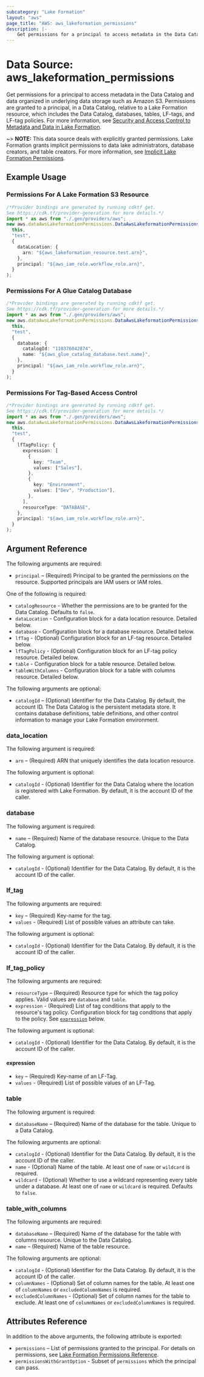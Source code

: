 ```yaml
---
subcategory: "Lake Formation"
layout: "aws"
page_title: "AWS: aws_lakeformation_permissions"
description: |-
    Get permissions for a principal to access metadata in the Data Catalog and data organized in underlying data storage such as Amazon S3.
---
```


# Data Source: aws\_lakeformation\_permissions

Get permissions for a principal to access metadata in the Data Catalog and data organized in underlying data storage such as Amazon S3. Permissions are granted to a principal, in a Data Catalog, relative to a Lake Formation resource, which includes the Data Catalog, databases, tables, LF-tags, and LF-tag policies. For more information, see [Security and Access Control to Metadata and Data in Lake Formation](https://docs.aws.amazon.com/lake-formation/latest/dg/security-data-access.html).

\~> **NOTE:** This data source deals with explicitly granted permissions. Lake Formation grants implicit permissions to data lake administrators, database creators, and table creators. For more information, see [Implicit Lake Formation Permissions](https://docs.aws.amazon.com/lake-formation/latest/dg/implicit-permissions.html).

## Example Usage

### Permissions For A Lake Formation S3 Resource

```typescript
/*Provider bindings are generated by running cdktf get.
See https://cdk.tf/provider-generation for more details.*/
import * as aws from "./.gen/providers/aws";
new aws.dataAwsLakeformationPermissions.DataAwsLakeformationPermissions(
  this,
  "test",
  {
    dataLocation: {
      arn: "${aws_lakeformation_resource.test.arn}",
    },
    principal: "${aws_iam_role.workflow_role.arn}",
  }
);

```

### Permissions For A Glue Catalog Database

```typescript
/*Provider bindings are generated by running cdktf get.
See https://cdk.tf/provider-generation for more details.*/
import * as aws from "./.gen/providers/aws";
new aws.dataAwsLakeformationPermissions.DataAwsLakeformationPermissions(
  this,
  "test",
  {
    database: {
      catalogId: "110376042874",
      name: "${aws_glue_catalog_database.test.name}",
    },
    principal: "${aws_iam_role.workflow_role.arn}",
  }
);

```

### Permissions For Tag-Based Access Control

```typescript
/*Provider bindings are generated by running cdktf get.
See https://cdk.tf/provider-generation for more details.*/
import * as aws from "./.gen/providers/aws";
new aws.dataAwsLakeformationPermissions.DataAwsLakeformationPermissions(
  this,
  "test",
  {
    lfTagPolicy: {
      expression: [
        {
          key: "Team",
          values: ["Sales"],
        },
        {
          key: "Environment",
          values: ["Dev", "Production"],
        },
      ],
      resourceType: "DATABASE",
    },
    principal: "${aws_iam_role.workflow_role.arn}",
  }
);

```

## Argument Reference

The following arguments are required:

* `principal` – (Required) Principal to be granted the permissions on the resource. Supported principals are IAM users or IAM roles.

One of the following is required:

* `catalogResource` - Whether the permissions are to be granted for the Data Catalog. Defaults to `false`.
* `dataLocation` - Configuration block for a data location resource. Detailed below.
* `database` - Configuration block for a database resource. Detailed below.
* `lfTag` - (Optional) Configuration block for an LF-tag resource. Detailed below.
* `lfTagPolicy` - (Optional) Configuration block for an LF-tag policy resource. Detailed below.
* `table` - Configuration block for a table resource. Detailed below.
* `tableWithColumns` - Configuration block for a table with columns resource. Detailed below.

The following arguments are optional:

* `catalogId` – (Optional) Identifier for the Data Catalog. By default, the account ID. The Data Catalog is the persistent metadata store. It contains database definitions, table definitions, and other control information to manage your Lake Formation environment.

### data\_location

The following argument is required:

* `arn` – (Required) ARN that uniquely identifies the data location resource.

The following argument is optional:

* `catalogId` - (Optional) Identifier for the Data Catalog where the location is registered with Lake Formation. By default, it is the account ID of the caller.

### database

The following argument is required:

* `name` – (Required) Name of the database resource. Unique to the Data Catalog.

The following argument is optional:

* `catalogId` - (Optional) Identifier for the Data Catalog. By default, it is the account ID of the caller.

### lf\_tag

The following arguments are required:

* `key` – (Required) Key-name for the tag.
* `values` - (Required) List of possible values an attribute can take.

The following argument is optional:

* `catalogId` - (Optional) Identifier for the Data Catalog. By default, it is the account ID of the caller.

### lf\_tag\_policy

The following arguments are required:

* `resourceType` – (Required) Resource type for which the tag policy applies. Valid values are `database` and `table`.
* `expression` - (Required) List of tag conditions that apply to the resource's tag policy. Configuration block for tag conditions that apply to the policy. See [`expression`](#expression) below.

The following argument is optional:

* `catalogId` - (Optional) Identifier for the Data Catalog. By default, it is the account ID of the caller.

#### expression

* `key` – (Required) Key-name of an LF-Tag.
* `values` - (Required) List of possible values of an LF-Tag.

### table

The following argument is required:

* `databaseName` – (Required) Name of the database for the table. Unique to a Data Catalog.

The following arguments are optional:

* `catalogId` - (Optional) Identifier for the Data Catalog. By default, it is the account ID of the caller.
* `name` - (Optional) Name of the table. At least one of `name` or `wildcard` is required.
* `wildcard` - (Optional) Whether to use a wildcard representing every table under a database. At least one of `name` or `wildcard` is required. Defaults to `false`.

### table\_with\_columns

The following arguments are required:

* `databaseName` – (Required) Name of the database for the table with columns resource. Unique to the Data Catalog.
* `name` – (Required) Name of the table resource.

The following arguments are optional:

* `catalogId` - (Optional) Identifier for the Data Catalog. By default, it is the account ID of the caller.
* `columnNames` - (Optional) Set of column names for the table. At least one of `columnNames` or `excludedColumnNames` is required.
* `excludedColumnNames` - (Optional) Set of column names for the table to exclude. At least one of `columnNames` or `excludedColumnNames` is required.

## Attributes Reference

In addition to the above arguments, the following attribute is exported:

* `permissions` – List of permissions granted to the principal. For details on permissions, see [Lake Formation Permissions Reference](https://docs.aws.amazon.com/lake-formation/latest/dg/lf-permissions-reference.html).
* `permissionsWithGrantOption` - Subset of `permissions` which the principal can pass.
